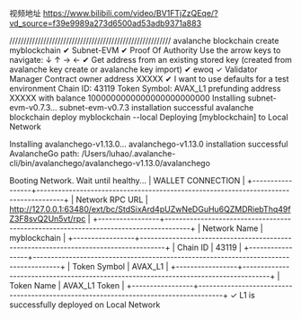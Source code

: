 视频地址 https://www.bilibili.com/video/BV1FTjZzQEqe/?vd_source=f39e9989a273d6500ad53adb9371a883

/////////////////////////////////////////////////////////
avalanche blockchain create myblockchain
✔ Subnet-EVM
✔ Proof Of Authority
Use the arrow keys to navigate: ↓ ↑ → ← 
✔ Get address from an existing stored key (created from avalanche key create or avalanche key import)
✔ ewoq
✓ Validator Manager Contract owner address XXXXX
✔ I want to use defaults for a test environment
Chain ID: 43119
Token Symbol: AVAX_L1
prefunding address XXXXX with balance 1000000000000000000000000
Installing subnet-evm-v0.7.3...
subnet-evm-v0.7.3 installation successful
avalanche blockchain deploy myblockchain --local
Deploying [myblockchain] to Local Network

Installing avalanchego-v1.13.0...
avalanchego-v1.13.0 installation successful
AvalancheGo path: /Users/luhao/.avalanche-cli/bin/avalanchego/avalanchego-v1.13.0/avalanchego

Booting Network. Wait until healthy...
|                                           WALLET CONNECTION                                           |
+-----------------+-------------------------------------------------------------------------------------+
| Network RPC URL | http://127.0.0.1:63480/ext/bc/StdSixArd4pUZwNeDGuHu6QZMDRiebThq49fZ3F8svQ2Un5vt/rpc |
+-----------------+-------------------------------------------------------------------------------------+
| Network Name    | myblockchain                                                                        |
+-----------------+-------------------------------------------------------------------------------------+
| Chain ID        | 43119                                                                               |
+-----------------+-------------------------------------------------------------------------------------+
| Token Symbol    | AVAX_L1                                                                             |
+-----------------+-------------------------------------------------------------------------------------+
| Token Name      | AVAX_L1 Token                                                                       |
+-----------------+-------------------------------------------------------------------------------------+
✓ L1 is successfully deployed on Local Network
